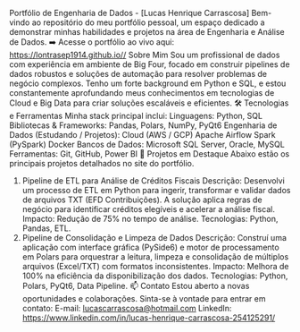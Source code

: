 Portfólio de Engenharia de Dados - [Lucas Henrique Carrascosa]
Bem-vindo ao repositório do meu portfólio pessoal, um espaço dedicado a demonstrar minhas habilidades e projetos na área de Engenharia e Análise de Dados.
➡️ Acesse o portfólio ao vivo aqui: https://lontrasep1914.github.io//
Sobre Mim
Sou um profissional de dados com experiência em ambiente de Big Four, focado em construir pipelines de dados robustos e soluções de automação para resolver problemas de negócio complexos. Tenho um forte background em Python e SQL, e estou constantemente aprofundando meus conhecimentos em tecnologias de Cloud e Big Data para criar soluções escaláveis e eficientes.
🛠️ Tecnologias e Ferramentas
Minha stack principal inclui:
Linguagens: Python, SQL
Bibliotecas & Frameworks: Pandas, Polars, NumPy, PyQt6
Engenharia de Dados (Estudando / Projetos):
Cloud (AWS / GCP)
Apache Airflow
Spark (PySpark)
Docker
Bancos de Dados: Microsoft SQL Server, Oracle, MySQL
Ferramentas: Git, GitHub, Power BI
🚀 Projetos em Destaque
Abaixo estão os principais projetos detalhados no site do portfólio.
1. Pipeline de ETL para Análise de Créditos Fiscais
Descrição: Desenvolvi um processo de ETL em Python para ingerir, transformar e validar dados de arquivos TXT (EFD Contribuições). A solução aplica regras de negócio para identificar créditos elegíveis e acelerar a análise fiscal.
Impacto: Redução de 75% no tempo de análise.
Tecnologias: Python, Pandas, ETL.
2. Pipeline de Consolidação e Limpeza de Dados
Descrição: Construí uma aplicação com interface gráfica (PySide6) e motor de processamento em Polars para orquestrar a leitura, limpeza e consolidação de múltiplos arquivos (Excel/TXT) com formatos inconsistentes.
Impacto: Melhora de 100% na eficiência da disponibilização dos dados.
Tecnologias: Python, Polars, PyQt6, Data Pipeline.
📫 Contato
Estou aberto a novas oportunidades e colaborações. Sinta-se à vontade para entrar em contato:
E-mail: lucascarrascosa@hotmail.com
LinkedIn: https://www.linkedin.com/in/lucas-henrique-carrascosa-254125291/
